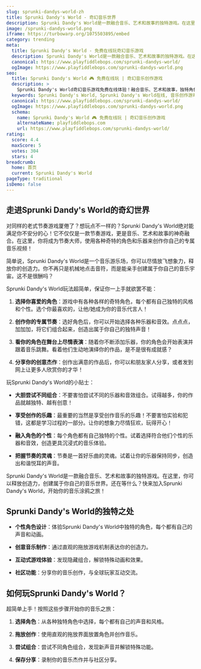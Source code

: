 ```yaml
---
slug: sprunki-dandys-world-zh
title: Sprunki Dandy's World - 奇幻音乐世界
description: Sprunki Dandy's World是一款融合音乐、艺术和故事的独特游戏。在这里，你可以释放创造力，创建属于你自己的音乐世界。
image: /sprunki-dandys-world.png
iframe: https://turbowarp.org/1075503895/embed
category: trending
meta:
  title: Sprunki Dandy's World - 免费在线玩奇幻音乐游戏
  description: Sprunki Dandy's World是一款融合音乐、艺术和故事的独特游戏。在这里，你可以释放创造力，创建属于你自己的音乐世界。
  canonical: https://www.playfiddlebops.com/sprunki-dandys-world/
  ogImage: https://www.playfiddlebops.com/sprunki-dandys-world.png
seo:
  title: Sprunki Dandy's World 🎮 免费在线玩 | 奇幻音乐创作游戏
  description: >
    Sprunki Dandy's World奇幻音乐游戏免费在线体验！融合音乐、艺术和故事，独特角色设计，创建你的专属音乐世界！
  keywords: Sprunki Dandy's World, Sprunki Dandy's World在线, 音乐创作游戏, 奇幻音乐, Sprunki系列, 免费游戏, 在线玩
  canonical: https://www.playfiddlebops.com/sprunki-dandys-world/
  ogImage: https://www.playfiddlebops.com/sprunki-dandys-world.png
  schema:
    name: Sprunki Dandy's World 🎮 免费在线玩 | 奇幻音乐创作游戏
    alternateName: playfiddlebops.com
    url: https://www.playfiddlebops.com/sprunki-dandys-world/
rating:
  score: 4.4
  maxScore: 5
  votes: 304
  stars: 4
breadcrumb:
  home: 首页
  current: Sprunki Dandy's World
pageType: traditional
isDemo: false
---
```


## 走进Sprunki Dandy's World的奇幻世界

对同样的老式节奏游戏厦倦了？想玩点不一样的？Sprunki Dandy's World绝对能满足你不安分的心！它不仅仅是一款节奏游戏，更是音乐、艺术和故事的神奇融合。在这里，你将成为节奏大师，使用各种奇特的角色和乐器来创作你自己的专属音乐视频！

简单说，Sprunki Dandy's World是一个音乐游乐场，你可以尽情放飞想象力，释放你的创造力。你不再只是机械地点击音符，而是能亲手创建属于你自己的音乐宇宙。这不是很酬吗？

Sprunki Dandy's World玩法超简单，保证你一上手就欲罢不能：

1. **选择你喜爱的角色**：游戏中有各种各样的奇特角色，每个都有自己独特的风格和个性。选个你最喜欢的，让他/她成为你的音乐代言人！

2. **创作你的专属节奏**：选好角色后，你可以开始选择各种乐器和音效。点点点，加加加，将它们组合起来，创造出属于你自己的独特声音！

3. **看你的角色在舞台上尽情表演**：随着你不断添加乐器，你的角色会开始表演并跟着音乐跳舞。看着他们生动地演绎你的作品，是不是很有成就感？

4. **分享你的创意杰作**：创作出满意的作品后，你可以和朋友家人分享，或者发到网上让更多人欣赏你的才华！

玩Sprunki Dandy's World的小贴士：

- **大胆尝试不同组合**：不要害怕尝试不同的乐器和音效组合。试得越多，你的作品就越独特、越有创意！

- **享受创作的乐趣**：最重要的当然是享受创作音乐的乐趣！不要害怕实验和犯错，这都是学习过程的一部分。让你的想象力尽情狂欢，玩得开心！

- **融入角色的个性**：每个角色都有自己独特的个性。试着选择符合他们个性的乐器和音效，创造更具沉浸式的音乐体验。

- **把握节奏的灵魂**：节奏是一首好乐曲的灵魂。试着让你的乐器保持同步，创造出和谐悦耳的声音。

Sprunki Dandy's World是一款融合音乐、艺术和故事的独特游戏。在这里，你可以释放创造力，创建属于你自己的音乐世界。还在等什么？快来加入Sprunki Dandy's World，开始你的音乐涂鸦之旅！

## Sprunki Dandy's World的独特之处

- **个性角色设计**：体验Sprunki Dandy's World中独特的角色，每个都有自己的声音和动画。

- **创意音乐制作**：通过直观的拖放游戏机制表达你的创造力。

- **互动式游戏体验**：发现隐藏组合，解锁特殊动画和效果。

- **社区功能**：分享你的音乐创作，与全球玩家互动交流。

## 如何玩Sprunki Dandy's World？

超简单上手！按照这些步骤开始你的音乐之旅：

1. **选择角色**：从各种独特角色中选择，每个都有自己的声音和风格。

2. **拖放创作**：使用直观的拖放界面放置角色并创作音乐。

3. **尝试组合**：尝试不同角色组合，发现新声音并解锁特殊功能。

4. **保存分享**：录制你的音乐杰作并与社区分享。